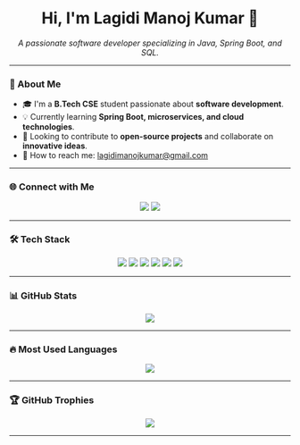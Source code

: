<h1 align="center">Hi, I'm Lagidi Manoj Kumar 👋</h1>
<p align="center">
  <i>A passionate software developer specializing in Java, Spring Boot, and SQL.</i>
</p>

---

### 📝 About Me  
- 🎓 I'm a **B.Tech CSE** student passionate about **software development**.  
- 💡 Currently learning **Spring Boot, microservices, and cloud technologies**.  
- 🚀 Looking to contribute to **open-source projects** and collaborate on **innovative ideas**.  
- 📩 How to reach me: lagidimanojkumar@gmail.com  

---

### 🌐 Connect with Me  
<p align="center">
  <a href="https://github.com/ManojManu1122"><img src="https://img.shields.io/badge/GitHub-000000?style=for-the-badge&logo=github" /></a>
  <a href="https://linkedin.com/in/lagidi-manoj-kumar-b518a6246"><img src="https://img.shields.io/badge/LinkedIn-0077B5?style=for-the-badge&logo=linkedin" /></a>

</p>

---

### 🛠 Tech Stack  
<p align="center">
  <img src="https://img.shields.io/badge/Java-007396?style=for-the-badge&logo=java&logoColor=white" />
  <img src="https://img.shields.io/badge/Spring%20Boot-6DB33F?style=for-the-badge&logo=spring-boot&logoColor=white" />
  <img src="https://img.shields.io/badge/Hibernate-59666C?style=for-the-badge&logo=hibernate" />
  <img src="https://img.shields.io/badge/MySQL-4479A1?style=for-the-badge&logo=mysql&logoColor=white" />
  <img src="https://img.shields.io/badge/Git-F05032?style=for-the-badge&logo=git&logoColor=white" />
  <img src="https://img.shields.io/badge/Docker-2496ED?style=for-the-badge&logo=docker&logoColor=white" />
</p>

---

### 📊 GitHub Stats  
<p align="center">
  <img src="https://github-readme-stats.vercel.app/api?username=ManojManu1122&show_icons=true&theme=radical" />
</p>

---

### 🔥 Most Used Languages  
<p align="center">
  <img src="https://github-readme-stats.vercel.app/api/top-langs/?username=ManojManu1122&layout=compact&theme=radical" />
</p>

---

### 🏆 GitHub Trophies  
<p align="center">
  <img src="https://github-profile-trophy.vercel.app/?username=ManojManu1122&theme=onedark" />
</p>

---



